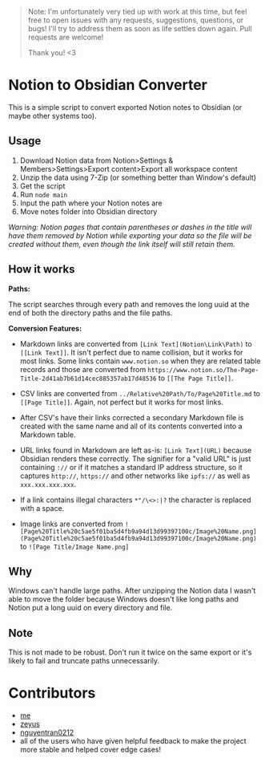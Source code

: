 > Note: I'm unfortunately very tied up with work at this time, but feel free to open issues with any requests, suggestions, questions, or bugs! I'll try to address them as soon as life settles down again. Pull requests are welcome!
> 
> Thank you! <3

# Notion to Obsidian Converter

This is a simple script to convert exported Notion notes to Obsidian (or maybe other systems too).

## Usage

1. Download Notion data from Notion>Settings & Members>Settings>Export content>Export all workspace content
2. Unzip the data using 7-Zip (or something better than Window's default)
3. Get the script
4. Run `node main`
5. Input the path where your Notion notes are
6. Move notes folder into Obsidian directory

_Warning: Notion pages that contain parentheses or dashes in the title will have them removed by Notion while exporting your data so the file will be created without them, even though the link itself will still retain them._

## How it works

**Paths:**

The script searches through every path and removes the long uuid at the end of both the directory paths and the file paths.

**Conversion Features:**

-   Markdown links are converted from `[Link Text](Notion\Link\Path)` to `[[Link Text]]`. It isn't perfect due to name collision, but it works for most links. Some links contain `www.notion.so` when they are related table records and those are converted from `https://www.notion.so/The-Page-Title-2d41ab7b61d14cec885357ab17d48536` to `[[The Page Title]]`.

-   CSV links are converted from `../Relative%20Path/To/Page%20Title.md` to `[[Page Title]]`. Again, not perfect but it works for most links.

-   After CSV's have their links corrected a secondary Markdown file is created with the same name and all of its contents converted into a Markdown table.

-   URL links found in Markdown are left as-is: `[Link Text](URL)` because Obsidian renders these correctly. The signifier for a "valid URL" is just containing `://` or if it matches a standard IP address structure, so it captures `http://`, `https://` and other networks like `ipfs://` as well as `xxx.xxx.xxx.xxx`.

-   If a link contains illegal characters `*"/\<>:|?` the character is replaced with a space.

-   Image links are converted from `![Page%20Title%20c5ae5f01ba5d4fb9a94d13d99397100c/Image%20Name.png](Page%20Title%20c5ae5f01ba5d4fb9a94d13d99397100c/Image%20Name.png)` to `![Page Title/Image Name.png]`

## Why

Windows can't handle large paths. After unzipping the Notion data I wasn't able to move the folder because Windows doesn't like long paths and Notion put a long uuid on every directory and file.

## Note

This is not made to be robust. Don't run it twice on the same export or it's likely to fail and truncate paths unnecessarily.


# Contributors
- [me](https://github.com/connertennery)
- [zeyus](https://github.com/zeyus)
- [nguyentran0212](https://github.com/nguyentran0212)
- all of the users who have given helpful feedback to make the project more stable and helped cover edge cases!
